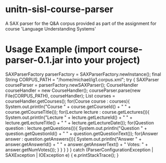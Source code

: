 unitn-sisl-course-parser
========================

A SAX parser for the Q&amp;A corpus provided as part of the assignment for course 'Language Understanding Systems'

Usage Example (import course-parser-0.1.jar into your project)
=============

SAXParserFactory parserFactory = SAXParserFactory.newInstance();
final String CORPUS_PATH = "/home/michael/ig1.corpus.xml";
try {
	SAXParser courseParser = parserFactory.newSAXParser();
	CourseHandler courseHandler = new CourseHandler();
	courseParser.parse(new File(CORPUS_PATH), courseHandler);
	List<Course> courses = courseHandler.getCourses();
	for(Course course : courses){
		System.out.println("Course " + course.getCourseId() + " " + course.getCourseTitle());
		for(Lecture lecture : course.getLectures()){
			System.out.println("Lecture " + lecture.getLectureId() + " " + lecture.getLectureTitle() + " " + lecture.getLectureDate());
			for(Question question : lecture.getQuestions()){
				System.out.println("Question " + question.getQuestionId() + " " + question.getQuestionText());
				for(Answer answer : question.getAnswers()){
					System.out.println("Answer " + answer.getAnswerId() + " " + answer.getAnswerText() + " Votes: " + answer.getNumVotes());
				}
			}
		}
	}
} catch (ParserConfigurationException | SAXException | IOException e) {
	e.printStackTrace();
}

